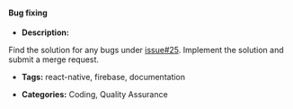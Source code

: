 #### Bug fixing


- **Description:**

Find the solution for any bugs under [issue#25](https://gitlab.com/aossie/CrowdAlert-Mobile/issues/25). Implement the solution and submit a merge request.

- **Tags:** react-native, firebase, documentation

- **Categories:** Coding, Quality Assurance

